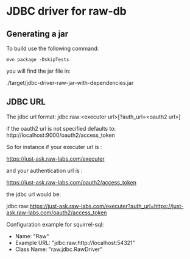# JDBC driver for raw-db

## Generating a jar
To build use the following command:

`mvn package -DskipTests`

you will find the jar file in:

./target/jdbc-driver-raw-jar-with-dependencies.jar

## JDBC URL
The jdbc url format:
jdbc:raw:\<executor url\>[?auth_url=\<oauth2 url\>]

if the oauth2 url is not specified defaults to: http://localhost:9000/oauth2/access_token

So for instance if your executer url is : 

https://just-ask.raw-labs.com/executer

and your authentication url is :

https://just-ask.raw-labs.com/oauth2/access_token

the jdbc url would be:

jdbc:raw:https://just-ask.raw-labs.com/executer?auth_url=https://just-ask.raw-labs.com/oauth2/access_token

Configuration example for squirrel-sql:
* Name: "Raw"
* Example URL: "jdbc:raw:http://localhost:54321"
* Class Name: "raw.jdbc.RawDriver"


